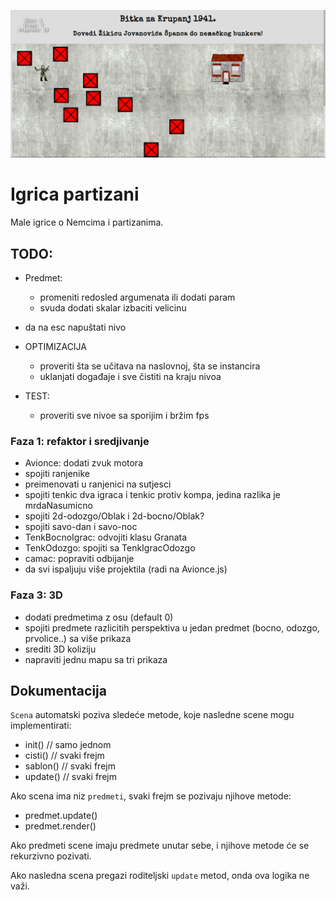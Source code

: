 [![](screen.png)](https://mudroljub.github.io/igrica-partizani/)

# Igrica partizani

Male igrice o Nemcima i partizanima.

## TODO:

- Predmet: 
    - promeniti redosled argumenata ili dodati param
    - svuda dodati skalar izbaciti velicinu

- da na esc napuštati nivo
- OPTIMIZACIJA
    - proveriti šta se učitava na naslovnoj, šta se instancira
    - uklanjati događaje i sve čistiti na kraju nivoa
- TEST:
    - proveriti sve nivoe sa sporijim i bržim fps

### Faza 1: refaktor i sredjivanje
- Avionce: dodati zvuk motora
- spojiti ranjenike
- preimenovati u ranjenici na sutjesci
- spojiti tenkic dva igraca i tenkic protiv kompa, jedina razlika je mrdaNasumicno
- spojiti 2d-odozgo/Oblak i 2d-bocno/Oblak?
- spojiti savo-dan i savo-noc
- TenkBocnoIgrac: odvojiti klasu Granata
- TenkOdozgo: spojiti sa TenkIgracOdozgo
- camac: popraviti odbijanje
- da svi ispaljuju više projektila (radi na Avionce.js)

### Faza 3: 3D
- dodati predmetima z osu (default 0)
- spojiti predmete razlicitih perspektiva u jedan predmet (bocno, odozgo, prvolice..) sa više prikaza
- srediti 3D koliziju
- napraviti jednu mapu sa tri prikaza

## Dokumentacija

`Scena` automatski poziva sledeće metode, koje nasledne scene mogu implementirati:

- init()   // samo jednom
- cisti()  // svaki frejm
- sablon() // svaki frejm
- update() // svaki frejm

Ako scena ima niz `predmeti`, svaki frejm se pozivaju njihove metode:

- predmet.update()
- predmet.render()

Ako predmeti scene imaju predmete unutar sebe, i njihove metode će se rekurzivno pozivati.

Ako nasledna scena pregazi roditeljski `update` metod, onda ova logika ne važi.
